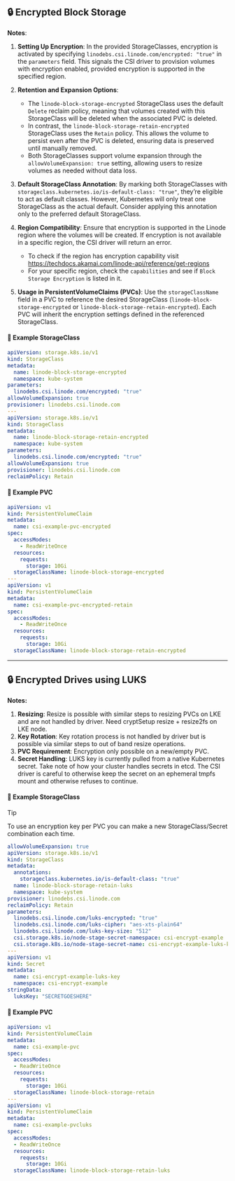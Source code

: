 ## 🔒 Encrypted Block Storage

**Notes**:

1. **Setting Up Encryption**: In the provided StorageClasses, encryption is activated by specifying `linodebs.csi.linode.com/encrypted: "true"` in the `parameters` field. This signals the CSI driver to provision volumes with encryption enabled, provided encryption is supported in the specified region.
2. **Retention and Expansion Options**:
    - The `linode-block-storage-encrypted` StorageClass uses the default `Delete` reclaim policy, meaning that volumes created with this StorageClass will be deleted when the associated PVC is deleted.
    - In contrast, the `linode-block-storage-retain-encrypted` StorageClass uses the `Retain` policy. This allows the volume to persist even after the PVC is deleted, ensuring data is preserved until manually removed.
    - Both StorageClasses support volume expansion through the `allowVolumeExpansion: true` setting, allowing users to resize volumes as needed without data loss.

3. **Default StorageClass Annotation**: By marking both StorageClasses with `storageclass.kubernetes.io/is-default-class: "true"`, they’re eligible to act as default classes. However, Kubernetes will only treat one StorageClass as the actual default. Consider applying this annotation only to the preferred default StorageClass.
4. **Region Compatibility**: Ensure that encryption is supported in the Linode region where the volumes will be created. If encryption is not available in a specific region, the CSI driver will return an error.
   - To check if the region has encryption capability visit https://techdocs.akamai.com/linode-api/reference/get-regions
   - For your specific region, check the `capabilities` and see if `Block Storage Encryption` is listed in it.
5. **Usage in PersistentVolumeClaims (PVCs)**: Use the `storageClassName` field in a PVC to reference the desired StorageClass (`linode-block-storage-encrypted` or `linode-block-storage-retain-encrypted`). Each PVC will inherit the encryption settings defined in the referenced StorageClass.

#### 🔑 Example StorageClass

```yaml
apiVersion: storage.k8s.io/v1
kind: StorageClass
metadata:
  name: linode-block-storage-encrypted
  namespace: kube-system
parameters:
  linodebs.csi.linode.com/encrypted: "true"
allowVolumeExpansion: true
provisioner: linodebs.csi.linode.com
---
apiVersion: storage.k8s.io/v1
kind: StorageClass
metadata:
  name: linode-block-storage-retain-encrypted
  namespace: kube-system
parameters:
  linodebs.csi.linode.com/encrypted: "true"
allowVolumeExpansion: true
provisioner: linodebs.csi.linode.com
reclaimPolicy: Retain
```

#### 📝 Example PVC

```yaml
apiVersion: v1
kind: PersistentVolumeClaim
metadata:
  name: csi-example-pvc-encrypted
spec:
  accessModes:
    - ReadWriteOnce
  resources:
    requests:
      storage: 10Gi
  storageClassName: linode-block-storage-encrypted
---
apiVersion: v1
kind: PersistentVolumeClaim
metadata:
  name: csi-example-pvc-encrypted-retain
spec:
  accessModes:
    - ReadWriteOnce
  resources:
    requests:
      storage: 10Gi
  storageClassName: linode-block-storage-retain-encrypted
```


---

## 🔒 Encrypted Drives using LUKS

**Notes:**

1. **Resizing**: Resize is possible with similar steps to resizing PVCs on LKE and are
    not handled by driver.  Need cryptSetup resize + resize2fs on LKE node.
2. **Key Rotation**: Key rotation process is not handled by driver but is possible via similar
    steps to out of band resize operations.
3. **PVC Requirement**: Encryption only possible on a new/empty PVC.
4. **Secret Handling**: LUKS key is currently pulled from a native Kubernetes secret.
    Take note of how your cluster handles secrets in etcd.
    The CSI driver is careful to otherwise keep the secret on an ephemeral tmpfs
    mount and otherwise refuses to continue.

#### 🔑 Example StorageClass

> [!TIP]
> To use an encryption key per PVC you can make a new StorageClass/Secret
> combination each time.

```yaml
allowVolumeExpansion: true
apiVersion: storage.k8s.io/v1
kind: StorageClass
metadata:
  annotations:
    storageclass.kubernetes.io/is-default-class: "true"
  name: linode-block-storage-retain-luks
  namespace: kube-system
provisioner: linodebs.csi.linode.com
reclaimPolicy: Retain
parameters:
  linodebs.csi.linode.com/luks-encrypted: "true"
  linodebs.csi.linode.com/luks-cipher: "aes-xts-plain64"
  linodebs.csi.linode.com/luks-key-size: "512"
  csi.storage.k8s.io/node-stage-secret-namespace: csi-encrypt-example
  csi.storage.k8s.io/node-stage-secret-name: csi-encrypt-example-luks-key
---
apiVersion: v1
kind: Secret
metadata:
  name: csi-encrypt-example-luks-key
  namespace: csi-encrypt-example
stringData:
  luksKey: "SECRETGOESHERE"  
```

#### 📝 Example PVC

```yaml
apiVersion: v1
kind: PersistentVolumeClaim
metadata:
  name: csi-example-pvc
spec:
  accessModes:
  - ReadWriteOnce
  resources:
    requests:
      storage: 10Gi
  storageClassName: linode-block-storage-retain
---
apiVersion: v1
kind: PersistentVolumeClaim
metadata:
  name: csi-example-pvcluks
spec:
  accessModes:
  - ReadWriteOnce
  resources:
    requests:
      storage: 10Gi
  storageClassName: linode-block-storage-retain-luks
```
